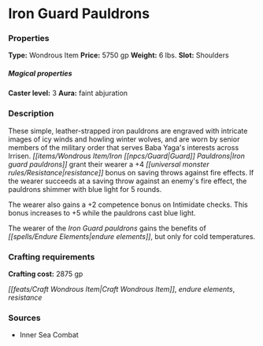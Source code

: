 ﻿---
Title: "Iron Guard Pauldrons"
Type: "Wondrous Item"
Price: "5750 gp"
Weight: "6 lbs."
Slot: "Shoulders"
Caster level: "3"
Aura: "faint abjuration"
Description: |
  "These simple, leather-strapped iron pauldrons are engraved with intricate images of icy winds and howling winter wolves, and are worn by senior members of the military order that serves Baba Yaga's interests across Irrisen. _Iron guard pauldrons_ grant their wearer a +4 resistance bonus on saving throws against fire effects. If the wearer succeeds at a saving throw against an enemy's fire effect, the pauldrons shimmer with blue light for 5 rounds.
  The wearer also gains a +2 competence bonus on Intimidate checks. This bonus increases to +5 while the pauldrons cast blue light.
  The wearer of the _Iron Guard pauldrons_ gains the benefits of _endure elements_, but only for cold temperatures."
Crafting cost: "2875 gp"
Sources: "['Inner Sea Combat']"
---

# Iron Guard Pauldrons

### Properties

**Type:** Wondrous Item **Price:** 5750 gp **Weight:** 6 lbs. **Slot:** Shoulders

##### Magical properties

**Caster level:** 3 **Aura:** faint abjuration

### Description

These simple, leather-strapped iron pauldrons are engraved with intricate images of icy winds and howling winter wolves, and are worn by senior members of the military order that serves Baba Yaga's interests across Irrisen. _[[items/Wondrous Item/Iron _[[npcs/Guard|Guard]]_ Pauldrons|Iron _guard_ pauldrons]]_ grant their wearer a +4 _[[universal monster rules/Resistance|resistance]]_ bonus on saving throws against fire effects. If the wearer succeeds at a saving throw against an enemy's fire effect, the pauldrons shimmer with blue light for 5 rounds.

The wearer also gains a +2 competence bonus on Intimidate checks. This bonus increases to +5 while the pauldrons cast blue light.

The wearer of the _Iron _Guard_ pauldrons_ gains the benefits of _[[spells/Endure Elements|endure elements]]_, but only for cold temperatures.

### Crafting requirements

**Crafting cost:** 2875 gp

_[[feats/Craft Wondrous Item|Craft Wondrous Item]]_, _endure elements_, _resistance_

### Sources

* Inner Sea Combat